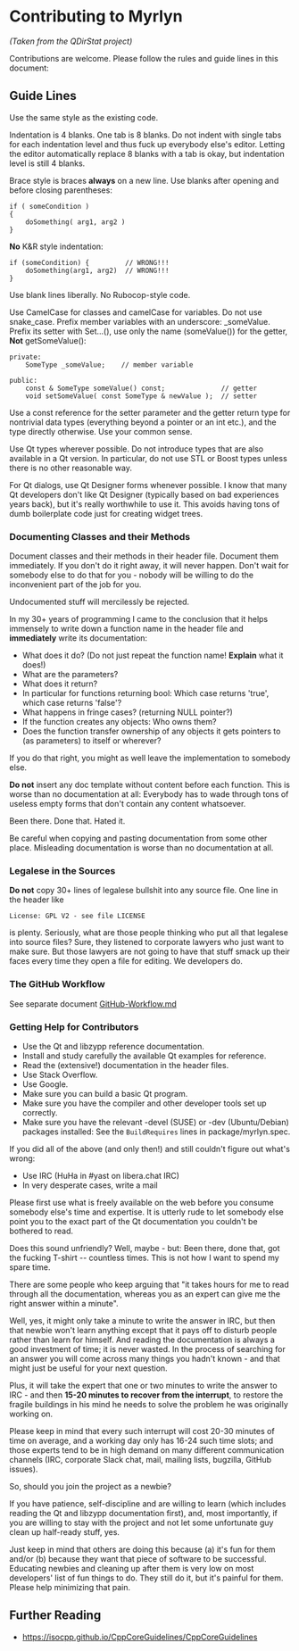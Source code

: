 # Contributing to Myrlyn

_(Taken from the QDirStat project)_

Contributions are welcome. Please follow the rules and guide lines in this
document:


## Guide Lines

Use the same style as the existing code.

Indentation is 4 blanks. One tab is 8 blanks. Do not indent with single tabs
for each indentation level and thus fuck up everybody else's editor. Letting
the editor automatically replace 8 blanks with a tab is okay, but indentation
level is still 4 blanks.

Brace style is braces **always** on a new line. Use blanks after opening and
before closing parentheses:

    if ( someCondition )
    {
        doSomething( arg1, arg2 )
    }

**No** K&R style indentation:

    if (someCondition) {         // WRONG!!!
        doSomething(arg1, arg2)  // WRONG!!!
    }

Use blank lines liberally. No Rubocop-style code.

Use CamelCase for classes and camelCase for variables. Do not use
snake_case. Prefix member variables with an underscore: _someValue. Prefix its
setter with Set...(), use only the name (someValue()) for the getter, **Not**
getSomeValue():

    private:
        SomeType _someValue;    // member variable

    public:
        const & SomeType someValue() const;              // getter
        void setSomeValue( const SomeType & newValue );  // setter

Use a const reference for the setter parameter and the getter return type for
nontrivial data types (everything beyond a pointer or an int etc.), and the type
directly otherwise. Use your common sense.

Use Qt types wherever possible. Do not introduce types that are also available
in a Qt version. In particular, do not use STL or Boost types unless there is
no other reasonable way.

For Qt dialogs, use Qt Designer forms whenever possible. I know that many Qt
developers don't like Qt Designer (typically based on bad experiences years
back), but it's really worthwhile to use it. This avoids having tons of dumb
boilerplate code just for creating widget trees.


### Documenting Classes and their Methods

Document classes and their methods in their header file. Document them
immediately. If you don't do it right away, it will never happen. Don't wait
for somebody else to do that for you - nobody will be willing to do the
inconvenient part of the job for you.

Undocumented stuff will mercilessly be rejected.

In my 30+ years of programming I came to the conclusion that it helps immensely
to write down a function name in the header file and **immediately** write its
documentation:

- What does it do? (Do not just repeat the function name! **Explain** what it does!)
- What are the parameters?
- What does it return?
- In particular for functions returning bool: Which case returns 'true', which
  case returns 'false'?
- What happens in fringe cases? (returning NULL pointer?)
- If the function creates any objects: Who owns them?
- Does the function transfer ownership of any objects it gets pointers to (as
  parameters) to itself or wherever?

If you do that right, you might as well leave the implementation to somebody else.


**Do not** insert any doc template without content before each function.
This is worse than no documentation at all: Everybody has to wade through tons
of useless empty forms that don't contain any content whatsoever.

Been there. Done that. Hated it.

Be careful when copying and pasting documentation from some other place.
Misleading documentation is worse than no documentation at all.


### Legalese in the Sources

**Do not** copy 30+ lines of legalese bullshit into any source file. One line
in the header like

    License: GPL V2 - see file LICENSE

is plenty. Seriously, what are those people thinking who put all that legalese
into source files? Sure, they listened to corporate lawyers who just want to
make sure. But those lawyers are not going to have that stuff smack up their
faces every time they open a file for editing. We developers do.


### The GitHub Workflow

See separate document [GitHub-Workflow.md](https://github.com/shundhammer/qdirstat/blob/master/doc/GitHub-Workflow.md)


### Getting Help for Contributors

- Use the Qt and libzypp reference documentation.
- Install and study carefully the available Qt examples for reference.
- Read the (extensive!) documentation in the header files.
- Use Stack Overflow.
- Use Google.
- Make sure you can build a basic Qt program.
- Make sure you have the compiler and other developer tools set up correctly.
- Make sure you have the relevant -devel (SUSE) or -dev (Ubuntu/Debian)
  packages installed: See the `BuildRequires` lines in package/myrlyn.spec.

If you did all of the above (and only then!) and still couldn't figure out
what's wrong:

- Use IRC (HuHa in #yast on libera.chat IRC)
- In very desperate cases, write a mail

Please first use what is freely available on the web before you consume
somebody else's time and expertise. It is utterly rude to let somebody else
point you to the exact part of the Qt documentation you couldn't be bothered to
read.

Does this sound unfriendly? Well, maybe - but: Been there, done that, got the
fucking T-shirt -- countless times. This is not how I want to spend my spare
time.

There are some people who keep arguing that "it takes hours for me to read
through all the documentation, whereas you as an expert can give me the right
answer within a minute".

Well, yes, it might only take a minute to write the answer in IRC, but then
that newbie won't learn anything except that it pays off to disturb people
rather than learn for himself. And reading the documentation is always a good
investment of time; it is never wasted. In the process of searching for an
answer you will come across many things you hadn't known - and that might just
be useful for your next question.

Plus, it will take the expert that one or two minutes to write the answer to
IRC - and then **15-20 minutes to recover from the interrupt**, to restore the
fragile buildings in his mind he needs to solve the problem he was originally
working on.

Please keep in mind that every such interrupt will cost 20-30 minutes of time
on average, and a working day only has 16-24 such time slots; and those experts
tend to be in high demand on many different communication channels (IRC,
corporate Slack chat, mail, mailing lists, bugzilla, GitHub issues).

So, should you join the project as a newbie?

If you have patience, self-discipline and are willing to learn (which includes
reading the Qt and libzypp documentation first), and, most importantly, if you
are willing to stay with the project and not let some unfortunate guy clean up
half-ready stuff, yes.

Just keep in mind that others are doing this because (a) it's fun for them
and/or (b) because they want that piece of software to be successful. Educating
newbies and cleaning up after them is very low on most developers' list of fun
things to do. They still do it, but it's painful for them. Please help
minimizing that pain.


## Further Reading

- https://isocpp.github.io/CppCoreGuidelines/CppCoreGuidelines
